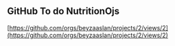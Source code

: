 

## GitHub To do  NutritionOjs
[https://github.com/orgs/beyzaaslan/projects/2/views/2](https://github.com/orgs/beyzaaslan/projects/2/views/2)
